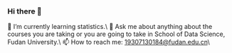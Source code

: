 ### Hi there 👋
🌱 I’m currently learning statistics.\\
💬 Ask me about anything about the courses you are taking or you are going to take in School of Data Science, Fudan University.\\
📫 How to reach me: 19307130184@fudan.edu.cn\\
<!--
**Name-less-King/Name-less-King** is a ✨ _special_ ✨ repository because its `README.md` (this file) appears on your GitHub profile.

Here are some ideas to get you started:

- 🔭 I’m currently working on 
- 🌱 I’m currently learning statistics.
- 💬 Ask me about anything about the courses you are taking or you are going to take in School of Data Science, Fudan University.
- 📫 How to reach me: 19307130184@fudan.edu.cn

